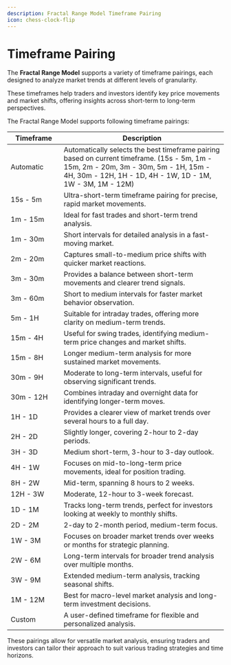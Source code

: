 ```yaml
---
description: Fractal Range Model Timeframe Pairing
icon: chess-clock-flip
---
```


# Timeframe Pairing

The **Fractal Range Model** supports a variety of timeframe pairings, each designed to analyze market trends at different levels of granularity.&#x20;

These timeframes help traders and investors identify key price movements and market shifts, offering insights across short-term to long-term perspectives.

The Fractal Range Model supports following timeframe pairings:

<table><thead><tr><th width="107.45703125">Timeframe</th><th>Description</th></tr></thead><tbody><tr><td>Automatic</td><td>Automatically selects the best timeframe pairing based on current timeframe. (15s - 5m, 1m - 15m, 2m - 20m, 3m - 30m, 5m - 1H, 15m - 4H, 30m - 12H, 1H - 1D, 4H - 1W, 1D - 1M, 1W - 3M, 1M - 12M)</td></tr><tr><td>15s - 5m</td><td>Ultra-short-term timeframe pairing for precise, rapid market movements.</td></tr><tr><td>1m - 15m</td><td>Ideal for fast trades and short-term trend analysis.</td></tr><tr><td>1m - 30m</td><td>Short intervals for detailed analysis in a fast-moving market.</td></tr><tr><td>2m - 20m</td><td>Captures small-to-medium price shifts with quicker market reactions.</td></tr><tr><td>3m - 30m</td><td>Provides a balance between short-term movements and clearer trend signals.</td></tr><tr><td>3m - 60m</td><td>Short to medium intervals for faster market behavior observation.</td></tr><tr><td>5m - 1H</td><td>Suitable for intraday trades, offering more clarity on medium-term trends.</td></tr><tr><td>15m - 4H</td><td>Useful for swing trades, identifying medium-term price changes and market shifts.</td></tr><tr><td>15m - 8H</td><td>Longer medium-term analysis for more sustained market movements.</td></tr><tr><td>30m - 9H</td><td>Moderate to long-term intervals, useful for observing significant trends.</td></tr><tr><td>30m - 12H</td><td>Combines intraday and overnight data for identifying longer-term moves.</td></tr><tr><td>1H - 1D</td><td>Provides a clearer view of market trends over several hours to a full day.</td></tr><tr><td>2H - 2D</td><td>Slightly longer, covering 2-hour to 2-day periods.</td></tr><tr><td>3H - 3D</td><td>Medium short-term, 3-hour to 3-day outlook.</td></tr><tr><td>4H - 1W</td><td>Focuses on mid-to-long-term price movements, ideal for position trading.</td></tr><tr><td>8H - 2W</td><td>Mid-term, spanning 8 hours to 2 weeks.</td></tr><tr><td>12H - 3W</td><td>Moderate, 12-hour to 3-week forecast.</td></tr><tr><td>1D - 1M</td><td>Tracks long-term trends, perfect for investors looking at weekly to monthly shifts.</td></tr><tr><td>2D - 2M</td><td>2-day to 2-month period, medium-term focus.</td></tr><tr><td>1W - 3M</td><td>Focuses on broader market trends over weeks or months for strategic planning.</td></tr><tr><td>2W - 6M</td><td>Long-term intervals for broader trend analysis over multiple months.</td></tr><tr><td>3W - 9M</td><td>Extended medium-term analysis, tracking seasonal shifts.</td></tr><tr><td>1M - 12M</td><td>Best for macro-level market analysis and long-term investment decisions.</td></tr><tr><td>Custom</td><td>A user-defined timeframe for flexible and personalized analysis.</td></tr></tbody></table>

These pairings allow for versatile market analysis, ensuring traders and investors can tailor their approach to suit various trading strategies and time horizons.
